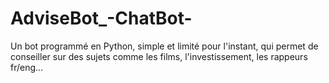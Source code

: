 # AdviseBot_-ChatBot-
Un bot programmé en Python, simple et limité pour l'instant, qui permet de conseiller sur des sujets comme les films, l'investissement, les rappeurs fr/eng...
